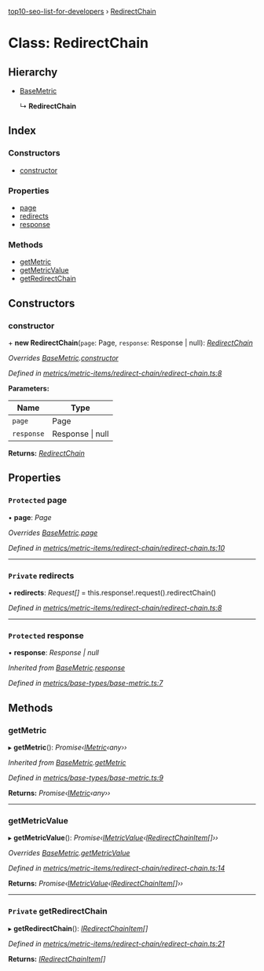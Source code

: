 [top10-seo-list-for-developers](../README.md) › [RedirectChain](redirectchain.md)

# Class: RedirectChain

## Hierarchy

* [BaseMetric](basemetric.md)

  ↳ **RedirectChain**

## Index

### Constructors

* [constructor](redirectchain.md#constructor)

### Properties

* [page](redirectchain.md#protected-page)
* [redirects](redirectchain.md#private-redirects)
* [response](redirectchain.md#protected-response)

### Methods

* [getMetric](redirectchain.md#getmetric)
* [getMetricValue](redirectchain.md#getmetricvalue)
* [getRedirectChain](redirectchain.md#private-getredirectchain)

## Constructors

###  constructor

\+ **new RedirectChain**(`page`: Page, `response`: Response | null): *[RedirectChain](redirectchain.md)*

*Overrides [BaseMetric](basemetric.md).[constructor](basemetric.md#constructor)*

*Defined in [metrics/metric-items/redirect-chain/redirect-chain.ts:8](https://github.com/deepcrawl/top10-seo-list-for-developer/blob/30b8a97/src/metrics/metric-items/redirect-chain/redirect-chain.ts#L8)*

**Parameters:**

Name | Type |
------ | ------ |
`page` | Page |
`response` | Response &#124; null |

**Returns:** *[RedirectChain](redirectchain.md)*

## Properties

### `Protected` page

• **page**: *Page*

*Overrides [BaseMetric](basemetric.md).[page](basemetric.md#protected-page)*

*Defined in [metrics/metric-items/redirect-chain/redirect-chain.ts:10](https://github.com/deepcrawl/top10-seo-list-for-developer/blob/30b8a97/src/metrics/metric-items/redirect-chain/redirect-chain.ts#L10)*

___

### `Private` redirects

• **redirects**: *Request[]* =  this.response!.request().redirectChain()

*Defined in [metrics/metric-items/redirect-chain/redirect-chain.ts:8](https://github.com/deepcrawl/top10-seo-list-for-developer/blob/30b8a97/src/metrics/metric-items/redirect-chain/redirect-chain.ts#L8)*

___

### `Protected` response

• **response**: *Response | null*

*Inherited from [BaseMetric](basemetric.md).[response](basemetric.md#protected-response)*

*Defined in [metrics/base-types/base-metric.ts:7](https://github.com/deepcrawl/top10-seo-list-for-developer/blob/30b8a97/src/metrics/base-types/base-metric.ts#L7)*

## Methods

###  getMetric

▸ **getMetric**(): *Promise‹[IMetric](../interfaces/imetric.md)‹any››*

*Inherited from [BaseMetric](basemetric.md).[getMetric](basemetric.md#getmetric)*

*Defined in [metrics/base-types/base-metric.ts:9](https://github.com/deepcrawl/top10-seo-list-for-developer/blob/30b8a97/src/metrics/base-types/base-metric.ts#L9)*

**Returns:** *Promise‹[IMetric](../interfaces/imetric.md)‹any››*

___

###  getMetricValue

▸ **getMetricValue**(): *Promise‹[IMetricValue](../interfaces/imetricvalue.md)‹[IRedirectChainItem](../interfaces/iredirectchainitem.md)[]››*

*Overrides [BaseMetric](basemetric.md).[getMetricValue](basemetric.md#abstract-getmetricvalue)*

*Defined in [metrics/metric-items/redirect-chain/redirect-chain.ts:14](https://github.com/deepcrawl/top10-seo-list-for-developer/blob/30b8a97/src/metrics/metric-items/redirect-chain/redirect-chain.ts#L14)*

**Returns:** *Promise‹[IMetricValue](../interfaces/imetricvalue.md)‹[IRedirectChainItem](../interfaces/iredirectchainitem.md)[]››*

___

### `Private` getRedirectChain

▸ **getRedirectChain**(): *[IRedirectChainItem](../interfaces/iredirectchainitem.md)[]*

*Defined in [metrics/metric-items/redirect-chain/redirect-chain.ts:21](https://github.com/deepcrawl/top10-seo-list-for-developer/blob/30b8a97/src/metrics/metric-items/redirect-chain/redirect-chain.ts#L21)*

**Returns:** *[IRedirectChainItem](../interfaces/iredirectchainitem.md)[]*

